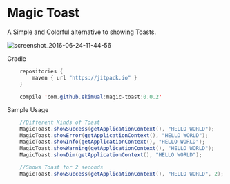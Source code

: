 Magic Toast
===========

A Simple and Colorful alternative to showing Toasts.

![screenshot_2016-06-24-11-44-56](https://cloud.githubusercontent.com/assets/16832215/16327497/20a467be-3a02-11e6-892d-0870a95c4246.jpg)

Gradle

```java
	repositories {
    	maven { url "https://jitpack.io" }
    }
```

```java
	compile 'com.github.ekimual:magic-toast:0.0.2'
```

Sample Usage

```java
	//Different Kinds of Toast
	MagicToast.showSuccess(getApplicationContext(), "HELLO WORLD");
	MagicToast.showError(getApplicationContext(), "HELLO WORLD");
	MagicToast.showInfo(getApplicationContext(), "HELLO WORLD");
	MagicToast.showWarning(getApplicationContext(), "HELLO WORLD");
	MagicToast.showDim(getApplicationContext(), "HELLO WORLD");

	//Shows Toast for 2 seconds
	MagicToast.showSuccess(getApplicationContext(), "HELLO WORLD", 2);
```